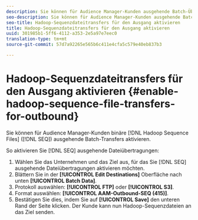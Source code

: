 ```yaml
---
description: Sie können für Audience Manager-Kunden ausgehende Batch-Übertragungen (ausgehende Hadoop-Sequenzdateien) aktivieren.
seo-description: Sie können für Audience Manager-Kunden ausgehende Batch-Übertragungen (ausgehende Hadoop-Sequenzdateien) aktivieren.
seo-title: Hadoop-Sequenzdateitransfers für den Ausgang aktivieren
title: Hadoop-Sequenzdateitransfers für den Ausgang aktivieren
uuid: 301985b1-5ff6-4112-a353-2e5a97e7eec0
translation-type: tm+mt
source-git-commit: 57d7a92265e565b6c411e4cfa5c579e40eb837b3

---
```



# Hadoop-Sequenzdateitransfers für den Ausgang aktivieren {#enable-hadoop-sequence-file-transfers-for-outbound}

Sie können für Audience Manager-Kunden binäre [!DNL Hadoop Sequence Files] ([!DNL SEQ]) ausgehende Batch-Transfers aktivieren.

<!-- REMOVED FROM PUBLIC DOCS: The advantages of using [!DNL Hadoop SEQ] files are listed in the [public documentation](https://marketing.adobe.com/resources/help/en_US/aam/outbound-seq-files.html). -->

So aktivieren Sie [!DNL SEQ] ausgehende Dateiübertragungen:

1. Wählen Sie das Unternehmen und das Ziel aus, für das Sie [!DNL SEQ] ausgehende Dateiübertragungen aktivieren möchten.
1. Blättern Sie in der **[!UICONTROL Edit Destinations]** Oberfläche nach unten **[!UICONTROL Batch Data]**.
1. Protokoll auswählen: **[!UICONTROL FTP]** oder **[!UICONTROL S3]**.
1. Format auswählen: **[!UICONTROL AAM-Outbound-SEQ (415)]**.
1. Bestätigen Sie dies, indem Sie auf **[!UICONTROL Save]** den unteren Rand der Seite klicken. Der Kunde kann nun Hadoop-Sequenzdateien an das Ziel senden.